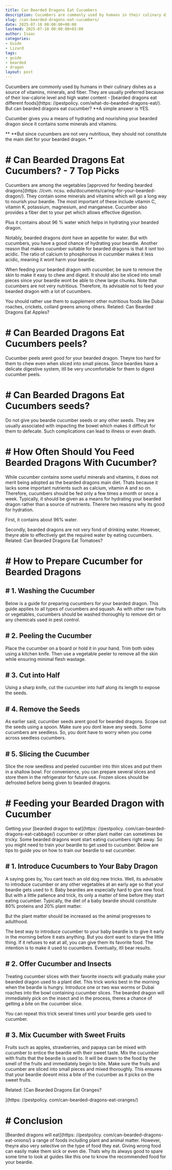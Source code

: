 ```yaml
---
title: Can Bearded Dragons Eat Cucumbers
description: Cucumbers are commonly used by humans in their culinary dishes as a source of vitamins, minerals, and fiber. They are usually preferred because of their...
slug: /can-bearded-dragons-eat-cucumbers/
date: 2025-07-10 00:00:00+00:00
lastmod: 2025-07-10 00:00:00+03:00
author: Isaac
categories:
- Guide
- Lizard
tags:
- guide
- bearded
- dragon
layout: post
---
```


Cucumbers are commonly used by humans in their culinary dishes as a source of vitamins, minerals, and fiber. They are usually preferred because of their low-calorie level and high water content - [bearded dragons eat different foods](https: //pestpolicy. com/what-do-bearded-dragons-eat/). But can bearded dragons eat cucumber? **A simple answer is YES.

Cucumber gives you a means of hydrating and nourishing your bearded dragon since it contains some minerals and vitamins.

** **But since cucumbers are not very nutritious, they should not constitute the main diet for your bearded dragon. **

# # **Can Bearded Dragons Eat Cucumbers? - 7 Top Picks**

Cucumbers are among the vegetables [approved for feeding bearded dragons](https: //cvm. ncsu. edu/documents/caring-for-your-bearded-dragon/). They contain some minerals and vitamins which will go a long way to nourish your beardie. The most important of these include vitamin C, vitamin K, potassium, magnesium, and manganese. Cucumber also provides a fiber diet to your pet which allows effective digestion.

Plus it contains about 96 % water which helps in hydrating your bearded dragon.

Notably, bearded dragons dont have an appetite for water. But with cucumbers, you have a good chance of hydrating your beardie. Another reason that makes cucumber suitable for bearded dragons is that it isnt too acidic. The ratio of calcium to phosphorous in cucumber makes it less acidic, meaning it wont harm your beardie.

When feeding your bearded dragon with cucumber, be sure to remove the skin to make it easy to chew and digest. It should also be sliced into small pieces since your beardie wont be able to chew large chunks. Note that cucumbers are not very nutritious. Therefore, its advisable not to feed your bearded dragon with a lot of cucumbers.

You should rather use them to supplement other nutritious foods like Dubai roaches, crickets, collard greens among others. Related: Can Bearded Dragons Eat Apples?

# # **Can Bearded Dragons Eat Cucumbers peels?**

Cucumber peels arent good for your bearded dragon. Theyre too hard for them to chew even when sliced into small pieces. Since beardies have a delicate digestive system, itll be very uncomfortable for them to digest cucumber peels.

# # **Can Bearded Dragons Eat Cucumbers seeds?**

Do not give you beardie cucumber seeds or any other seeds. They are usually associated with impacting the bowel which makes it difficult for them to defecate. Such complications can lead to illness or even death.

# # **How Often Should You Feed Bearded Dragons With Cucumber?**

While cucumber contains some useful minerals and vitamins, it does not merit being adopted as the bearded dragons main diet. Thats because it lacks some important nutrients such as calcium, vitamin A and so on. Therefore, cucumbers should be fed only a few times a month or once a week. Typically, it should be given as a means for hydrating your bearded dragon rather than a source of nutrients. Therere two reasons why its good for hydration.

First, it contains about 96% water.

Secondly, bearded dragons are not very fond of drinking water. However, theyre able to effectively get the required water by eating cucumbers. Related: Can Bearded Dragons Eat Tomatoes?

# # **How to Prepare Cucumber for Bearded Dragons**

## # **1. Washing the Cucumber**

Below is a guide for preparing cucumbers for your bearded dragon. This guide applies to all types of cucumbers and squash. As with other raw fruits or vegetables, cucumbers should be washed thoroughly to remove dirt or any chemicals used in pest control.

## # **2. Peeling the Cucumber**

Place the cucumber on a board or hold it in your hand. Trim both sides using a kitchen knife. Then use a vegetable peeler to remove all the skin while ensuring minimal flesh wastage.

## # **3. Cut into Half**

Using a sharp knife, cut the cucumber into half along its length to expose the seeds.

## # **4. Remove the Seeds**

As earlier said, cucumber seeds arent good for bearded dragons. Scope out the seeds using a spoon. Make sure you dont leave any seeds. Some cucumbers are seedless. So, you dont have to worry when you come across seedless cucumbers.

## # **5. Slicing the Cucumber**

Slice the now seedless and peeled cucumber into thin slices and put them in a shallow bowl. For convenience, you can prepare several slices and store them in the refrigerator for future use. Frozen slices should be defrosted before being given to bearded dragons.

# # **Feeding your Bearded Dragon with Cucumber**

Getting your [bearded dragon to eat](https: //pestpolicy. com/can-bearded-dragons-eat-cabbage/) cucumber or other plant matter can sometimes be tricky. Some bearded dragons wont start eating cucumbers right away. So you might need to train your beardie to get used to cucumber. Below are tips to guide you on how to train our beardie to eat cucumber.

## # **1. Introduce Cucumbers to Your Baby Dragon**

A saying goes by, You cant teach an old dog new tricks. Well, its advisable to introduce cucumber or any other vegetables at an early age so that your beardie gets used to it. Baby beardies are especially hard to give new food. But with a little patience and trick, its only a matter of time before they start eating cucumber. Typically, the diet of a baby beardie should constitute 80% proteins and 20% plant matter.

But the plant matter should be increased as the animal progresses to adulthood.

The best way to introduce cucumber to your baby beardie is to give it early in the morning before it eats anything. But you dont want to starve the little thing. If it refuses to eat at all, you can give them its favorite food. The intention is to make it used to cucumbers. Eventually, itll bear results.

## # **2. Offer Cucumber and Insects**

Treating cucumber slices with their favorite insects will gradually make your bearded dragon used to a plant diet. This trick works best in the morning when the beardie is hungry. Introduce one or two wax worms or Dubai roaches into the bowl containing cucumber slices. The bearded dragon will immediately pick on the insect and in the process, theres a chance of getting a bite on the cucumber slice.

You can repeat this trick several times until your beardie gets used to cucumber.

## # **3. Mix Cucumber with Sweet Fruits**

Fruits such as apples, strawberries, and papaya can be mixed with cucumber to entice the beardie with their sweet taste. Mix the cucumber with fruits that the beardie is used to. It will be drawn to the food by the smell of the fruits and immediately begin to bite. Make sure the fruits and cucumber are sliced into small pieces and mixed thoroughly. This ensures that your beardie doesnt miss a bite of the cucumber as it picks on the sweet fruits.

Related: [Can Bearded Dragons Eat Oranges?

](https: //pestpolicy. com/can-bearded-dragons-eat-oranges/)

# # **Conclusion**

[Bearded dragons will eat](https: //pestpolicy. com/can-bearded-dragons-eat-onions/) a range of foods including plant and animal matter. However, theyre also very selective on the type of food they eat. Giving wrong food can easily make them sick or even die. Thats why its always good to spare some time to look at guides like this one to know the recommended food for your beardie.
